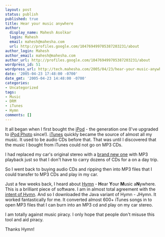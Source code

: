 ```yaml
---
layout: post
status: publish
published: true
title: Hear your music anywhere
author:
  display_name: Mahesh Asolkar
  login: Mahesh
  email: mahesh@mahesha.com
  url: http://profiles.google.com/104769499705387203231/about
author_login: Mahesh
author_email: mahesh@mahesha.com
author_url: http://profiles.google.com/104769499705387203231/about
wordpress_id: 51
wordpress_url: http://tech.mahesha.com/2005/04/23/hear-your-music-anywhere/
date: '2005-04-23 17:48:00 -0700'
date_gmt: '2005-04-23 14:48:00 -0700'
categories:
- Uncategorized
tags:
- Music
- DRM
- iTunes
- Hymn
comments: []
---
```

<p>It all began when I first bought the <a href="http://www.apple.com/ipod/" title="Apple iPod">iPod</a> - the generation one (I've upgraded to <a href="http://www.apple.com/ipodphoto/" title="Apple iPod Photo">iPod Photo</a> since!). <a href="http://www.apple.com/itunes/" title="Apple iTunes">iTunes</a> quickly became the source of almost all my music. It used to be audio CDs before that. That was until I discovered that the music I bought from iTunes could not go on MP3 CDs.</p>
<p>I had replaced my car's original stereo with a <a href="http://www.amazon.com/exec/obidos/tg/detail/-/B000066OBV/" title="the Sony CDX-mp70">brand new one</a> with MP3 playback just so that I don't have to carry dozens of CDs for a on a day trip.</p>
<p>So I went back to buying audio CDs and ripping then into MP3 files that I could transfer to MP3 CDs and play in my car.</p>
<p>Just a few weeks back, I heard about <a href="http://www.hymn-project.org/" title="Hymn project page">Hymn</a> - <b>H</b>ear <b>Y</b>our <b>M</b>usic a<b>N</b>ywhere. This is a brilliant piece of software. I am in almost total agreement with the <a href="http://www.hymn-project.org/jhymndoc/#intro" title="What JHymn is meant to do">intent of Hymn</a>. And so I downloaded the Java variant of Hymn - JHymn. It worked fantastically for me. It converted almost 600+ iTunes songs in to open MP3 files that I can burn into an MP3 cd and play on my car stereo.</p>
<p>I am totally against music piracy. I only hope that people don't misuse this tool and aid piracy.</p>
<p>Thanks Hymn!</p>
